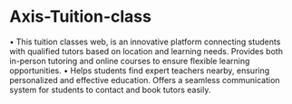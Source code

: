 # Axis-Tuition-class
• This tuition classes web, is an innovative platform connecting students with qualified tutors based on location and
learning needs. Provides both in-person tutoring and online courses to ensure flexible learning opportunities.
• Helps students find expert teachers nearby, ensuring personalized and effective education. Offers a seamless
communication system for students to contact and book tutors easily.
